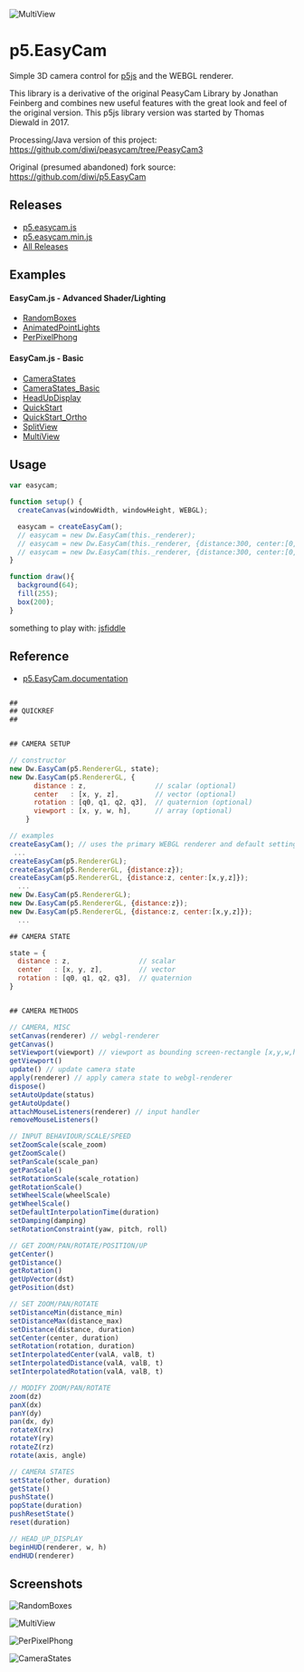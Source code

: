 ![MultiView](screenshots/RandomBoxes_crop.jpg)


# p5.EasyCam

Simple 3D camera control for [p5js](https://p5js.org/) and the WEBGL renderer.

This library is a derivative of the original PeasyCam Library by Jonathan Feinberg 
and combines new useful features with the great look and feel of the original version.
This p5js library version was started by Thomas Diewald in 2017.

Processing/Java version of this project: https://github.com/diwi/peasycam/tree/PeasyCam3

Original (presumed abandoned) fork source: https://github.com/diwi/p5.EasyCam


## Releases

- [p5.easycam.js](https://github.com/freshfork/p5.EasyCam/p5.easycam.js)
- [p5.easycam.min.js](https://github.com/freshfork/p5.EasyCam/p5.easycam.min.js)
- [All Releases](https://github.com/freshfork/p5.EasyCam/releases)


## Examples

#### EasyCam.js - Advanced Shader/Lighting
- [RandomBoxes](https://github.com/freshfork/p5.EasyCam/examples/RandomBoxes/)
- [AnimatedPointLights](https://github.com/freshfork/p5.EasyCam/examples/AnimatedPointLights/)
- [PerPixelPhong](https://github.com/freshfork/p5.EasyCam/examples/PerPixelPhong/)

#### EasyCam.js - Basic
- [CameraStates](https://github.com/freshfork/p5.EasyCam/examples/CameraStates/)
- [CameraStates_Basic](https://github.com/freshfork/p5.EasyCam/examples/CameraStates_Basic/)
- [HeadUpDisplay](https://github.com/freshfork/p5.EasyCam/examples/HeadUpDisplay/)
- [QuickStart](https://github.com/freshfork/p5.EasyCam/examples/QuickStart/)
- [QuickStart_Ortho](https://github.com/freshfork/p5.EasyCam/examples/QuickStart_Ortho/)
- [SplitView](https://github.com/freshfork/p5.EasyCam/examples/SplitView/)
- [MultiView](https://github.com/freshfork/p5.EasyCam/examples/MultiView/)



## Usage

```javascript
var easycam;

function setup() { 
  createCanvas(windowWidth, windowHeight, WEBGL);

  easycam = createEasyCam();
  // easycam = new Dw.EasyCam(this._renderer);
  // easycam = new Dw.EasyCam(this._renderer, {distance:300, center:[0,0,0]});
  // easycam = new Dw.EasyCam(this._renderer, {distance:300, center:[0,0,0], rotation:[1,0,0,0]});
} 

function draw(){
  background(64);
  fill(255);
  box(200);
}
```
something to play with: [jsfiddle](https://jsfiddle.net/intrinsica/n95sgbvr/)


## Reference

  - [p5.EasyCam.documentation](https://github.com/freshfork/p5.EasyCam/blob/master/documentation/p5.easycam.docs.md)
  
  
```javascript

##
## QUICKREF
##


## CAMERA SETUP

// constructor
new Dw.EasyCam(p5.RendererGL, state);
new Dw.EasyCam(p5.RendererGL, {
      distance : z,                 // scalar (optional)
      center   : [x, y, z],         // vector (optional)
      rotation : [q0, q1, q2, q3],  // quaternion (optional)
      viewport : [x, y, w, h],      // array (optional)
    }

// examples
createEasyCam(); // uses the primary WEBGL renderer and default settings
 ...
createEasyCam(p5.RendererGL);
createEasyCam(p5.RendererGL, {distance:z});
createEasyCam(p5.RendererGL, {distance:z, center:[x,y,z]});
  ... 
new Dw.EasyCam(p5.RendererGL);
new Dw.EasyCam(p5.RendererGL, {distance:z});
new Dw.EasyCam(p5.RendererGL, {distance:z, center:[x,y,z]});
  ... 

## CAMERA STATE

state = {
  distance : z,                 // scalar
  center   : [x, y, z],         // vector
  rotation : [q0, q1, q2, q3],  // quaternion
}


## CAMERA METHODS

// CAMERA, MISC
setCanvas(renderer) // webgl-renderer
getCanvas()
setViewport(viewport) // viewport as bounding screen-rectangle [x,y,w,h]
getViewport()
update() // update camera state
apply(renderer) // apply camera state to webgl-renderer
dispose()
setAutoUpdate(status)
getAutoUpdate()
attachMouseListeners(renderer) // input handler
removeMouseListeners()

// INPUT BEHAVIOUR/SCALE/SPEED
setZoomScale(scale_zoom)
getZoomScale()
setPanScale(scale_pan)
getPanScale()
setRotationScale(scale_rotation)
getRotationScale()
setWheelScale(wheelScale)
getWheelScale()
setDefaultInterpolationTime(duration)
setDamping(damping)
setRotationConstraint(yaw, pitch, roll)

// GET ZOOM/PAN/ROTATE/POSITION/UP
getCenter()
getDistance()
getRotation()
getUpVector(dst)
getPosition(dst)

// SET ZOOM/PAN/ROTATE
setDistanceMin(distance_min)
setDistanceMax(distance_max)
setDistance(distance, duration)
setCenter(center, duration)
setRotation(rotation, duration)
setInterpolatedCenter(valA, valB, t)
setInterpolatedDistance(valA, valB, t)
setInterpolatedRotation(valA, valB, t)

// MODIFY ZOOM/PAN/ROTATE
zoom(dz)
panX(dx)
panY(dy)
pan(dx, dy)
rotateX(rx)
rotateY(ry)
rotateZ(rz)
rotate(axis, angle)

// CAMERA STATES
setState(other, duration)
getState()
pushState()
popState(duration)
pushResetState()
reset(duration)

// HEAD_UP_DISPLAY
beginHUD(renderer, w, h)
endHUD(renderer)

```


## Screenshots

![RandomBoxes](screenshots/RandomBoxes.jpg)

![MultiView](screenshots/MultiView.jpg)

![PerPixelPhong](screenshots/PerPixelPhong.jpg)

![CameraStates](screenshots/CameraStates.jpg)
